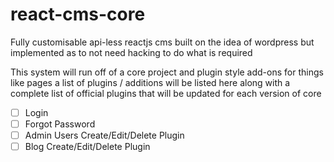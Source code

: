 # react-cms-core
Fully customisable api-less reactjs cms built on the idea of wordpress but implemented as to not need hacking to do what is required

This system will run off of a core project and plugin style add-ons for things like pages a list of plugins / additions will be listed here along with a complete list of official plugins that will be updated for each version of core

- [ ] Login
- [ ] Forgot Password
- [ ] Admin Users Create/Edit/Delete Plugin
- [ ] Blog Create/Edit/Delete Plugin
